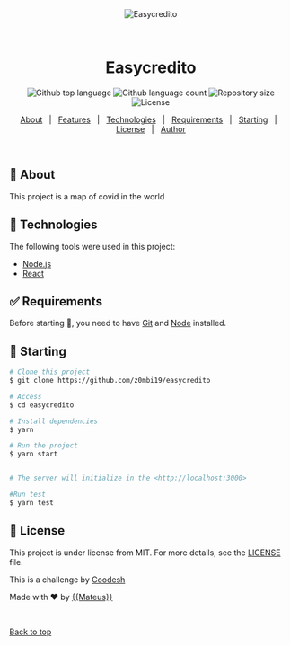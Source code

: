 <div align="center" id="top"> 
  <img src="./.github/app.gif" alt="Easycredito" />

  &#xa0;

  <!-- <a href="https://easycredito.netlify.app">Demo</a> -->
</div>

<h1 align="center">Easycredito</h1>

<p align="center">
  <img alt="Github top language" src="https://img.shields.io/github/languages/top/z0mbi19/easycredito?color=56BEB8">

  <img alt="Github language count" src="https://img.shields.io/github/languages/count/z0mbi19/easycredito?color=56BEB8">

  <img alt="Repository size" src="https://img.shields.io/github/repo-size/z0mbi19/easycredito?color=56BEB8">

  <img alt="License" src="https://img.shields.io/github/license/z0mbi19/easycredito?color=56BEB8">

  <!-- <img alt="Github issues" src="https://img.shields.io/github/issues/z0mbi19/easycredito?color=56BEB8" /> -->

  <!-- <img alt="Github forks" src="https://img.shields.io/github/forks/z0mbi19/easycredito?color=56BEB8" /> -->

  <!-- <img alt="Github stars" src="https://img.shields.io/github/stars/z0mbi19/easycredito?color=56BEB8" /> -->
</p>

<!-- Status -->

<!-- <h4 align="center"> 
	🚧  Easycredito 🚀 Under construction...  🚧
</h4> 

<hr> -->

<p align="center">
  <a href="#dart-about">About</a> &#xa0; | &#xa0; 
  <a href="#sparkles-features">Features</a> &#xa0; | &#xa0;
  <a href="#rocket-technologies">Technologies</a> &#xa0; | &#xa0;
  <a href="#white_check_mark-requirements">Requirements</a> &#xa0; | &#xa0;
  <a href="#checkered_flag-starting">Starting</a> &#xa0; | &#xa0;
  <a href="#memo-license">License</a> &#xa0; | &#xa0;
  <a href="https://github.com/z0mbi19" target="_blank">Author</a>
</p>

<br>

## :dart: About ##

This project is a map of covid in the world

## :rocket: Technologies ##

The following tools were used in this project:

- [Node.js](https://nodejs.org/en/)
- [React](https://pt-br.reactjs.org/)

## :white_check_mark: Requirements ##

Before starting :checkered_flag:, you need to have [Git](https://git-scm.com) and [Node](https://nodejs.org/en/) installed.

## :checkered_flag: Starting ##

```bash
# Clone this project
$ git clone https://github.com/z0mbi19/easycredito

# Access
$ cd easycredito

# Install dependencies
$ yarn

# Run the project
$ yarn start


# The server will initialize in the <http://localhost:3000>

#Run test
$ yarn test
```

## :memo: License ##

This project is under license from MIT. For more details, see the [LICENSE](LICENSE.md) file.

This is a challenge by <a href="https://coodesh.com/" >Coodesh</a> 

Made with :heart: by <a href="https://github.com/z0mbi19" target="_blank">{{Mateus}}</a>

&#xa0;

<a href="#top">Back to top</a>

